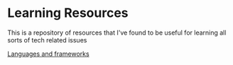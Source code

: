 # Learning Resources

This is a repository of resources that I've found to be useful for learning all sorts of tech related issues

[Languages and frameworks](languages.md)
